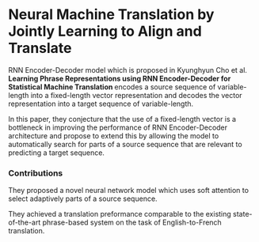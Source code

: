 
# Neural Machine Translation by Jointly Learning to Align and Translate
RNN Encoder-Decoder model which is proposed in Kyunghyun Cho et al. <b>Learning Phrase Representations using RNN Encoder-Decoder for Statistical Machine Translation
</b> encodes a source sequence of variable-length into a fixed-length vector representation and decodes the vector representation into a 
target sequence of variable-length. 

In this paper, they conjecture that the use of a fixed-length vector is a bottleneck in improving the performance of RNN Encoder-Decoder architecture and
propose to extend this by allowing the model to automatically search for parts of a source sequence that are relevant to predicting a target 
sequence.


### Contributions

They proposed a novel neural network model which uses soft attention to select adaptively parts of a source sequence.

They achieved a translation preformance comparable to the existing state-of-the-art phrase-based system on the task of English-to-French
translation.
